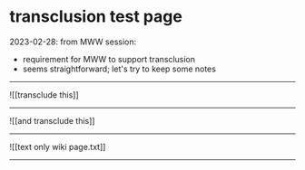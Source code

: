 # transclusion test page

2023-02-28: from MWW session:
- requirement for MWW to support transclusion
- seems straightforward; let's try to keep some notes

---

![[transclude this]]  

---

![[and transclude this]]  

---

![[text only wiki page.txt]]

---